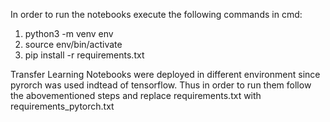 In order to run the notebooks execute the following commands in cmd: 

1) python3 -m venv env
2) source env/bin/activate
3) pip install -r requirements.txt

Transfer Learning Notebooks were deployed in different environment since pyrorch was used indtead of tensorflow. Thus in order to run them follow the abovementioned steps and replace requirements.txt with requirements_pytorch.txt 
